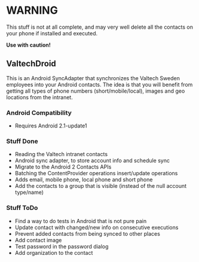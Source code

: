 # WARNING
This stuff is not at all complete, and may very well delete all the contacts on your phone if installed and executed.

**Use with caution!**

## ValtechDroid
This is an Android SyncAdapter that synchronizes the Valtech Sweden employees into your Android contacts.
The idea is that you will benefit from getting all types of phone numbers (short/mobile/local), images and geo locations from the intranet.

### Android Compatibility
* Requires Android 2.1-update1

### Stuff Done
* Reading the Valtech intranet contacts
* Android sync adapter, to store account info and schedule sync
* Migrate to the Android 2 Contacts APIs
* Batching the ContentProvider operations insert/update operations
* Adds email, mobile phone, local phone and short phone
* Add the contacts to a group that is visible (instead of the null account type/name)

### Stuff ToDo
* Find a way to do tests in Android that is not pure pain
* Update contact with changed/new info on consecutive executions
* Prevent added contacts from being synced to other places
* Add contact image
* Test password in the password dialog
* Add organization to the contact
